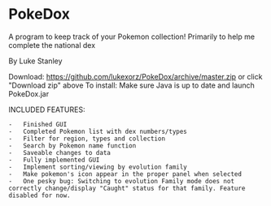 # PokeDox
A program to keep track of your Pokemon collection! Primarily to help me complete the national dex

By Luke Stanley

Download: https://github.com/lukexorz/PokeDox/archive/master.zip or click "Download zip" above
To install: Make sure Java is up to date and launch PokeDox.jar

INCLUDED FEATURES:

    -   Finished GUI
    -   Completed Pokemon list with dex numbers/types
    -   Filter for region, types and collection
    -   Search by Pokemon name function
    -   Saveable changes to data
    -   Fully implemented GUI
    -   Implement sorting/viewing by evolution family
    -   Make pokemon's icon appear in the proper panel when selected
    -   One pesky bug: Switching to evolution Family mode does not correctly change/display "Caught" status for that family. Feature disabled for now.
